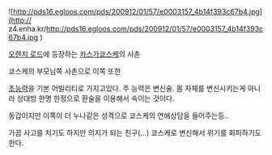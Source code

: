 ![http://pds16.egloos.com/pds/200912/01/57/e0003157_4b14f393c67b4.jpg](http://
z4.enha.kr/http://pds16.egloos.com/pds/200912/01/57/e0003157_4b14f393c67b4.jpg
)

[오렌지 로드](%EC%98%A4%EB%A0%8C%EC%A7%80%20%EB%A1%9C%EB%93%9C.md)에 등장하는 [카스가쿄스케](%EC%B9%B4%EC%8A%A4%EA%B0%80%20%EC%BF%84%EC%8A%A4%EC%BC%80.md)의 사촌

쿄스케의 부모님쪽 사촌으로 이쪽 또한  

[초능력](%EC%B4%88%EB%8A%A5%EB%A0%A5.md)을 기본 어빌리티로 가지고있다. 주 능력은 변신술. 몸 자체를
변신시키는게 아니라 상대방 한명 한정으로 환술을 이용해서 속이는 것이다.

동갑이지만 이쪽이 더 누나같은 성격으로 쿄스케의 연애상담을 들어주는등..  

가끔 사고를 치기도 하지만 의지가 되는 친구(...) 쿄스케로 변신해서 위기를 회피하기도 한다.  

